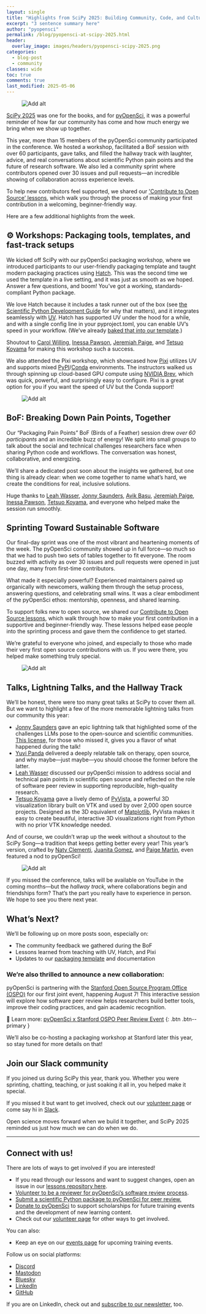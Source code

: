 ```yaml
---
layout: single
title: "Highlights from SciPy 2025: Building Community, Code, and Culture"
excerpt: "3 sentence summary here"
author: "pyopensci"
permalink: /blog/pyopensci-at-scipy-2025.html
header:
  overlay_image: images/headers/pyopensci-scipy-2025.png
categories:
  - blog-post
  - community
classes: wide
toc: true
comments: true
last_modified: 2025-05-06
---
```



<figure>
    <picture>
    <source srcset="/images/events/scipy-2025/pixi-workshop.webp" type="image/webp">
    <img src="/images/events/scipy-2025/pixi-workshop.png" alt="Add alt">
    </picture>
</figure>

[SciPy 2025](https://www.scipy2025.scipy.org/) was one for the books, and for [pyOpenSci](https://www.pyopensci.org/), it was a powerful reminder of how far our community has come and how much energy we bring when we show up together.

This year, more than 15 members of the pyOpenSci community participated in the conference. We hosted a workshop, facilitated a BoF session with over 60 participants, gave talks, and filled the hallway track with laughter, advice, and real conversations about scientific Python pain points and the future of research software. We also led a community sprint where contributors opened over 30 issues and pull requests—an incredible showing of collaboration across experience levels.

To help new contributors feel supported, we shared our ['Contribute to Open Source' lessons](https://www.pyopensci.org/lessons/contribute.html), which walk you through the process of making your first contribution in a welcoming, beginner-friendly way.

Here are a few additional highlights from the week.

## ⚙️ Workshops: Packaging tools, templates, and fast-track setups

We kicked off SciPy with our pyOpenSci packaging workshop, where we introduced participants to our user-friendly packaging template and taught modern packaging practices using [Hatch](https://hatch.pypa.io). This was the second time we used the template in a live setting, and it was just as smooth as we hoped. Answer a few questions, and boom\! You’ve got a working, standards-compliant Python package.

We love Hatch because it includes a task runner out of the box (see [the Scientific Python Development Guide](https://learn.scientific-python.org/development/) for why that matters), and it integrates seamlessly with [UV](https://astral.sh/uv). Hatch has supported UV under the hood for a while, and with a single config line in your pyproject.toml, you can enable UV’s speed in your workflow. (We’ve already [baked that into our template](https://github.com/pyOpenSci/pyos-package-template).)

Shoutout to [Carol Willing](https://github.com/willingc), [Inessa Pawson](https://github.com/InessaPawson), [Jeremiah Paige](https://github.com/ucodery), and [Tetsuo Koyama](https://github.com/tkoyama010) for making this workshop such a success.

We also attended the Pixi workshop, which showcased how [Pixi](https://pixi.sh) utilizes UV and supports mixed [PyPI](https://pypi.org/)/[Conda](https://docs.conda.io/projects/conda/en/latest/user-guide/getting-started.html#managing-python) environments. The instructors walked us through spinning up cloud-based GPU compute using [NVIDIA Brev,](https://developer.nvidia.com/brev) which was quick, powerful, and surprisingly easy to configure. Pixi is a great option for you if you want the speed of UV but the Conda support!

<figure>
    <picture>
    <source srcset="/images/events/scipy-2025/bof-discussions-pyopensci.webp" type="image/webp">
    <img src="/images/events/scipy-2025/bof-discussions-pyopensci.png" alt="Add alt">
    </picture>
</figure>

## BoF: Breaking Down Pain Points, Together

Our “Packaging Pain Points” BoF (Birds of a Feather) session drew *over 60 participants* and an incredible buzz of energy! We split into small groups to talk about the social and technical challenges researchers face when sharing Python code and workflows. The conversation was honest, collaborative, and energizing.

We’ll share a dedicated post soon about the insights we gathered, but one thing is already clear: when we come together to name what’s hard, we create the conditions for real, inclusive solutions.

Huge thanks to [Leah Wasser](https://github.com/lwasser), [Jonny Saunders](https://github.com/sneakers-the-rat), [Avik Basu](https://github.com/ab93), [Jeremiah Paige](https://github.com/ucodery), [Inessa Pawson](https://github.com/InessaPawson), [Tetsuo Koyama](https://github.com/tkoyama010), and everyone who helped make the session run smoothly.

## Sprinting Toward Sustainable Software

Our final-day sprint was one of the most vibrant and heartening moments of the week. The pyOpenSci community showed up in full force—so much so that we had to push two sets of tables together to fit everyone. The room buzzed with activity as over 30 issues and pull requests were opened in just one day, many from first-time contributors.

What made it especially powerful? Experienced maintainers paired up organically with newcomers, walking them through the setup process, answering questions, and celebrating small wins. It was a clear embodiment of the pyOpenSci ethos: mentorship, openness, and shared learning.

To support folks new to open source, we shared our [Contribute to Open Source lessons](https://www.pyopensci.org/lessons/), which walk through how to make your first contribution in a supportive and beginner-friendly way. These lessons helped ease people into the sprinting process and gave them the confidence to get started.

We’re grateful to everyone who joined, and especially to those who made their very first open source contributions with us. If you were there, you helped make something truly special.

<figure>
    <picture>
    <source srcset="/images/events/scipy-2025/pyopensci-python-packaging-workshop.webp" type="image/webp">
    <img src="/images/events/scipy-2025/pyopensci-python-packaging-workshop.png" alt="Add alt">
    </picture>
</figure>

## Talks, Lightning Talks, and the Hallway Track

We’ll be honest, there were too many great talks at SciPy to cover them all. But we want to highlight a few of the more memorable lightning talks from our community this year:

* [Jonny Saunders](https://github.com/sneakers-the-rat) gave an epic lightning talk that highlighted some of the challenges LLMs pose to the open-source and scientific communities. [This license,](https://github.com/sneakers-the-rat/gpu-free-ai/blob/main/LICENSE) for those who missed it, gives you a flavor of what happened during the talk\!
* [Yuvi Panda](https://github.com/yuvipanda) delivered a deeply relatable talk on therapy, open source, and why maybe—just maybe—you should choose the former before the latter.
* [Leah Wasser](https://github.com/lwasser) discussed our pyOpenSci mission to address social and technical pain points in scientific open source and reflected on the role of software peer review in supporting reproducible, high-quality research.
* [Tetsuo Koyama](https://github.com/tkoyama010) gave a lively demo of [PyVista](https://docs.pyvista.org), a powerful 3D visualization library built on VTK and used by over 2,000 open source projects. Designed as the 3D equivalent of [Matplotlib](https://matplotlib.org/), PyVista makes it easy to create beautiful, interactive 3D visualizations right from Python with no prior VTK knowledge needed.

And of course, we couldn’t wrap up the week without a shoutout to the SciPy Song—a tradition that keeps getting better every year\! This year’s version, crafted by [Naty Clementi](https://github.com/ncclementi), [Juanita Gomez](https://github.com/juanis2112), and [Paige Martin](https://github.com/paigem), even featured a nod to pyOpenSci\!

<figure>
    <picture>
    <source srcset="/images/events/scipy-2025/lightning-talk-song.webp" type="image/webp">
    <img src="/images/events/scipy-2025/lightning-talk-song.png" alt="Add alt">
    </picture>
</figure>

If you missed the conference, talks will be available on YouTube in the coming months—but the *hallway track*, where collaborations begin and friendships form? That’s the part you really have to experience in person. We hope to see you there next year.

## What’s Next?

We’ll be following up on more posts soon, especially on:

* The community feedback we gathered during the BoF
* Lessons learned from teaching with UV, Hatch, and Pixi
* Updates to our [packaging template](http://github.com/pyopensci/pyos-package-template) and documentation

### We’re also thrilled to announce a new collaboration:

pyOpenSci is partnering with the [Stanford Open Source Program Office (OSPO)](https://opensource.stanford.edu/) for our first joint event, happening August 7\! This interactive session will explore how software peer review helps researchers build better tools, improve their coding practices, and gain academic recognition.

📅 Learn more: [pyOpenSci x Stanford OSPO Peer Review Event](https://www.pyopensci.org/events/pyopensci-stanford-ospo-peer-review.html)
{: .btn .btn--primary }

We’ll also be co-hosting a packaging workshop at Stanford later this year, so stay tuned for more details on that!

## Join our Slack community

If you joined us during SciPy this year, thank you. Whether you were sprinting, chatting, teaching, or just soaking it all in, you helped make it special.

If you missed it but want to get involved, check out our [volunteer page](https://www.pyopensci.org/volunteer.html) or come say hi in [Slack](https://join.slack.com/t/pyopensci/shared_invite/zt-39qitgkqb-gZTIo79xCJhS5kSxW1yNfg).

Open science moves forward when we build it together, and SciPy 2025 reminded us just how much we can do when we do.

---

<div class="notice" markdown="1">

## Connect with us!

There are lots of ways to get involved if you are interested\!

* If you read through our lessons and want to suggest changes, open an issue in our [lessons repository here](https://github.com/pyOpenSci/lessons).
* [Volunteer to be a reviewer for pyOpenSci’s software review process](https://docs.google.com/forms/u/6/d/e/1FAIpQLSeVf-L_1-jYeO84OvEE8UemEoCmIiD5ddP_aO8S90vb7srADQ/viewform?usp=send_form).
* [Submit a scientific Python package to pyOpenSci for peer review.](https://www.pyopensci.org/software-peer-review/how-to/author-guide.html#submit-your-package-for-peer-review)
* [Donate to pyOpenSci](https://give.communityin.org/pyopensci_2024?ref=ab_0sHhtifYvgR0sHhtifYvgR) to support scholarships for future training events and the development of new learning content.
* Check out our [volunteer page](https://www.pyopensci.org/volunteer.html) for other ways to get involved.

You can also:

* Keep an eye on our [events page](https://www.pyopensci.org/events/index.html) for upcoming training events.

Follow us on social platforms:

* [Discord](https://discord.com/invite/yYyDFP2BcP)
* [Mastodon](https://fosstodon.org/@pyopensci)
* [Bluesky](https://bsky.app/profile/pyopensci.org)
* [LinkedIn](https://www.linkedin.com/company/pyopensci/)
* [GitHub](https://github.com/pyOpenSci)

If you are on LinkedIn, check out and [subscribe to our newsletter](https://www.linkedin.com/newsletters/7179551305344933888/?displayConfirmation=true), too.

</div>
